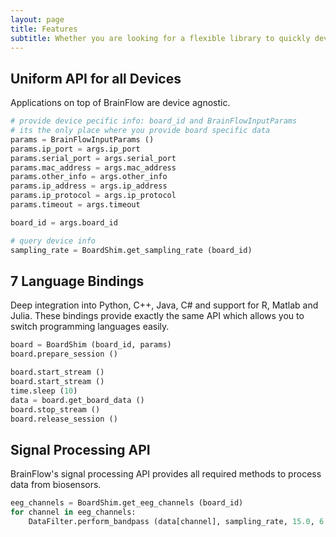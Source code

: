 ```yaml
---
layout: page
title: Features
subtitle: Whether you are looking for a flexible library to quickly develop research applications to analyze data from biosensors or applications for everyday life, BrainFlow caters to all needs
---
```


## Uniform API for all Devices

Applications on top of BrainFlow are device agnostic. 

```python
# provide device pecific info: board_id and BrainFlowInputParams
# its the only place where you provide board specific data
params = BrainFlowInputParams ()
params.ip_port = args.ip_port
params.serial_port = args.serial_port
params.mac_address = args.mac_address
params.other_info = args.other_info
params.ip_address = args.ip_address
params.ip_protocol = args.ip_protocol
params.timeout = args.timeout

board_id = args.board_id

# query device info
sampling_rate = BoardShim.get_sampling_rate (board_id)
```

## 7 Language Bindings

Deep integration into Python, C++, Java, C# and support for R, Matlab and Julia. These bindings provide exactly the same API which allows you to switch programming languages easily.

```python
board = BoardShim (board_id, params)
board.prepare_session ()

board.start_stream ()
board.start_stream ()
time.sleep (10)
data = board.get_board_data ()
board.stop_stream ()
board.release_session ()
```

## Signal Processing API

BrainFlow's signal processing API provides all required methods to process data from biosensors.

```python
eeg_channels = BoardShim.get_eeg_channels (board_id)
for channel in eeg_channels:
    DataFilter.perform_bandpass (data[channel], sampling_rate, 15.0, 6.0, 4, FilterTypes.BESSEL.value, 0)
```